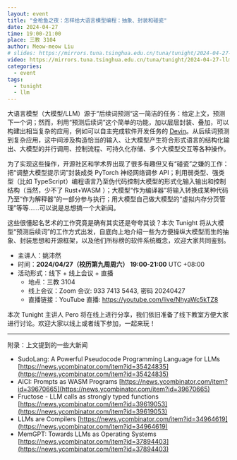 ```yaml
---
layout: event
title: "金枪鱼之夜：怎样给大语言模型编程：抽象、封装和碰瓷"
date: 2024-04-27
time: 19:00-21:00
place: 三教 3104
author: Meow-meow Liu
# slides: https://mirrors.tuna.tsinghua.edu.cn/tuna/tunight/2024-04-27-llm/slide.pdf
video: https://mirrors.tuna.tsinghua.edu.cn/tuna/tunight/2024-04-27-llm/video.mp4
categories:
  - event
tags:
  - tunight
  - llm
---
```


大语言模型（大模型/LLM）源于“后续词预测“这一简洁的任务：给定上文，预测下一个词；然而，利用“预测后续词”这个简单的功能，加以层层封装、叠加，可以构建出相当复杂的应用，例如可以自主完成软件开发任务的 [Devin](https://www.cognition-labs.com/introducing-devin)。从后续词预测到复杂应用，这中间涉及构造恰当的输入、让大模型产生符合形式语言的结构化输出、大模型的并行调用、控制流程、可持久化存储、多个大模型交互等各种操作。

为了实现这些操作，开源社区和学术界出现了很多有趣但又有“碰瓷”之嫌的工作： 把“调整大模型提示词”封装成类 PyTorch 神经网络调参 API；利用弱类型、强类型（比如 TypeScript）编程语言乃至伪代码控制大模型的形式化输入输出和控制结构（当然，少不了 Rust+WASM ）；大模型“作为编译器”将输入转换成某种代码乃至“作为解释器”的一部分参与执行；用大模型自己做大模型的“虚拟内存分页管理”等等……可以说是总想搞一个大新闻。

这些很懂起名艺术的工作究竟是确有其实还是夸夸其谈？本次 Tunight 将从大模型“预测后续词”的工作方式出发，自底向上地介绍一些为方便操纵大模型而生的抽象、封装思想和开源框架，以及他们所标榜的软件系统概念，欢迎大家共同鉴别。

* 主讲人：姚沛然
* 时间：**2024/04/27（校历第九周周六） 19:00-21:00** UTC +08:00
* 活动形式：线下 + 线上会议 + 直播
  * 地点：三教 3104
  * 线上会议：Zoom 会议: 933 7413 5443, 密码 20240427
  * 直播链接：YouTube 直播: https://youtube.com/live/NhyaWc5kTZ8


本次 Tunight 主讲人 Pero 将在线上进行分享，我们依旧准备了线下教室方便大家进行讨论。欢迎大家以线上或者线下参加，一起来玩！

---

附录：上文提到的一些大新闻
- SudoLang: A Powerful Pseudocode Programming Language for LLMs
  [https://news.ycombinator.com/item?id=35424835](https://news.ycombinator.com/item?id=35424835)
- AICI: Prompts as WASM Programs
  [https://news.ycombinator.com/item?id=39670665](https://news.ycombinator.com/item?id=39670665)
- Fructose - LLM calls as strongly typed functions
  [https://news.ycombinator.com/item?id=39619053](https://news.ycombinator.com/item?id=39619053)
- LLMs are Compilers
  [https://news.ycombinator.com/item?id=34964619](https://news.ycombinator.com/item?id=34964619)
- MemGPT: Towards LLMs as Operating Systems
  [https://news.ycombinator.com/item?id=37894403](https://news.ycombinator.com/item?id=37894403)
